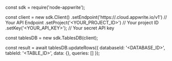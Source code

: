 const sdk = require('node-appwrite');

const client = new sdk.Client()
    .setEndpoint('https://<REGION>.cloud.appwrite.io/v1') // Your API Endpoint
    .setProject('<YOUR_PROJECT_ID>') // Your project ID
    .setKey('<YOUR_API_KEY>'); // Your secret API key

const tablesDB = new sdk.TablesDB(client);

const result = await tablesDB.updateRows({
    databaseId: '<DATABASE_ID>',
    tableId: '<TABLE_ID>',
    data: {},
    queries: []
});
